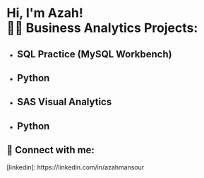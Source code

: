 <h1>Hi, I'm Azah! <br/><a

<h2>👨‍💻 Business Analytics Projects:</h2>

- <b>SQL Practice (MySQL Workbench)</b>
  - 
- <b>Python</b>
  - 
- <b>SAS Visual Analytics</b>
  - 
- <b>Python</b>
  - 



<h2> 🤳 Connect with me:</h2>
[linkedin]: https://linkedin.com/in/azahmansour
